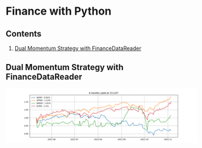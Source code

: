 # Finance with Python

## Contents

1. [Dual Momentum Strategy with FinanceDataReader](<./dual_momentum.py>)

## Dual Momentum Strategy with FinanceDataReader

![dualmomentum](<./asset/6M_yield_211107.png>)
